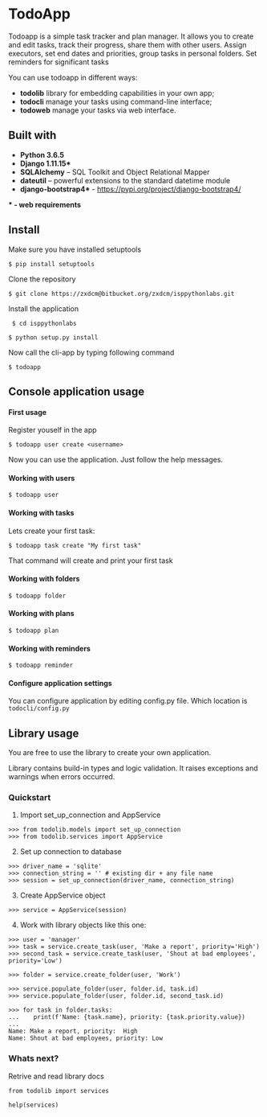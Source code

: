 # TodoApp

Todoapp is a simple task tracker and plan manager.
It allows you to create and edit tasks, track their progress, share them with other users.
Assign executors, set end dates and priorities, group tasks in personal folders. Set reminders for significant tasks

You can use todoapp in different ways:

- **todolib** library for embedding capabilities in your own app;
- **todocli** manage your tasks using command-line interface;
- **todoweb** manage your tasks via web interface.

## Built with 
- **Python 3.6.5**  
- **Django 1.11.15&ast;**
- **SQLAlchemy** – SQL Toolkit and Object Relational Mapper
- **dateutil** – powerful extensions to the standard datetime module
-  **django-bootstrap4&ast;** - https://pypi.org/project/django-bootstrap4/ 

**&ast; - web requirements**

## Install

Make sure you have installed setuptools

``$ pip install setuptools``

Clone the repository

``
$ git clone https://zxdcm@bitbucket.org/zxdcm/isppythonlabs.git
``

Install the application

`` $ cd isppythonlabs``

``$ python setup.py install``

Now call the cli-app by typing following command

``$ todoapp``

## Console application usage

#### First usage

Register youself in the app

``$ todoapp user create <username> ``

Now you can use the application.
Just follow the help messages.


#### Working with users

`` $ todoapp user ``

#### Working with tasks

Lets create your first task:

``$ todoapp task create "My first task" ``

That command will create and print your first task

#### Working with folders

`` $ todoapp folder ``

#### Working with plans

`` $ todoapp plan ``

#### Working with reminders

`` $ todoapp reminder ``

#### Configure application settings

You can configure application by editing config.py file. Which location is ``todocli/config.py``

## Library usage


You are free to use the library to create your own application.

Library contains build-in types and logic validation.
It raises exceptions and warnings when errors occurred.


### Quickstart

1. Import set_up_connection and AppService

```
>>> from todolib.models import set_up_connection
>>> from todolib.services import AppService
```

2. Set up connection to database

```
>>> driver_name = 'sqlite'
>>> connection_string = '' # existing dir + any file name
>>> session = set_up_connection(driver_name, connection_string)
```

3. Create AppService object

```
>>> service = AppService(session)
```

4. Work with library objects like this one:

```
>>> user = 'manager'
>>> task = service.create_task(user, 'Make a report', priority='High')
>>> second_task = service.create_task(user, 'Shout at bad employees', priority='Low')

>>> folder = service.create_folder(user, 'Work')

>>> service.populate_folder(user, folder.id, task.id)
>>> service.populate_folder(user, folder.id, second_task.id)

>>> for task in folder.tasks:
...    print(f'Name: {task.name}, priority: {task.priority.value})
...
Name: Make a report, priority:  High
Name: Shout at bad employees, priority: Low

```

### Whats next?

Retrive and read library docs

``from todolib import services``

``help(services)``
